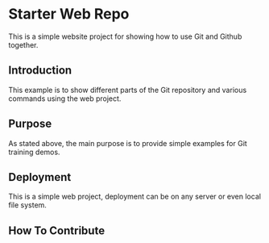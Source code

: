 # Starter Web Repo

This is a simple website project for showing how to use Git and Github together.

## Introduction

This example is to show different parts of the Git repository and various commands using the web project.

## Purpose

As stated above, the main purpose is to provide simple examples for Git training demos.

## Deployment

This is a simple web project, deployment can be on any server or even local file system.


## How To Contribute

